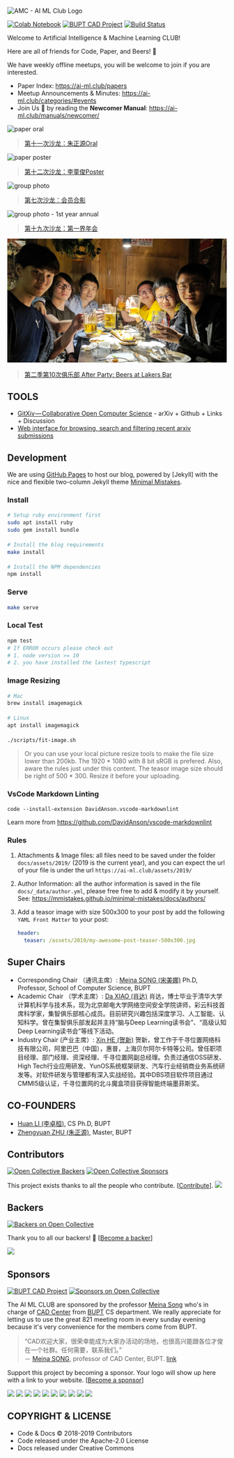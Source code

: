 ![AMC - AI ML Club Logo](https://ai-ml.club/assets/images/amc-logo.png)

[![Colab Notebook](https://img.shields.io/badge/Google_Colab-Notebook-brightgreen.svg)](https://colab.research.google.com/drive/1AO3bwIgzfy63ty8OSSgUPRG1PIii3oo_)
[![BUPT CAD Project](https://img.shields.io/badge/👀-BUPT_CAD_Project-blue.svg)](https://github.com/bupt/awesome-cad)
[![Build Status](https://travis-ci.com/BUPT/ai-ml.club.svg?branch=master)](https://travis-ci.com/BUPT/ai-ml.club)

Welcome to Artificial Intelligence & Machine Learning CLUB!

Here are all of friends for Code, Paper, and Beers! 🍻

We have weekly offline meetups, you will be welcome to join if you are interested.

- Paper Index: <https://ai-ml.club/papers>
- Meetup Announcements & Minutes: <https://ai-ml.club/categories/#events>
- Join Us 💖 by reading the **Newcomer Manual**: <https://ai-ml.club/manuals/newcomer/>

![paper oral](https://bupt.github.io/conversational-ai-club/images/paper-oral-screen.jpg)
> [第十一次沙龙：朱正源Oral](https://github.com/BUPT/ai-ml.club/issues/28)

![paper poster](https://bupt.github.io/conversational-ai-club/images/paper-poster-board.jpg)
> [第十二次沙龙：李童俊Poster](https://github.com/BUPT/ai-ml.club/issues/31)

![group photo](https://bupt.github.io/conversational-ai-club/images/group-photo.jpg)
> [第七次沙龙：会员合影](https://github.com/BUPT/ai-ml.club/issues/16)

![group photo - 1st year annual](https://user-images.githubusercontent.com/12370338/50087797-24c9a980-023c-11e9-9d3f-05a7fcf4689f.jpeg)
> [第十九次沙龙：第一界年会](https://github.com/BUPT/ai-ml.club/issues/44)

![group photo - laker beer](docs/assets/2019/seminar-2-10-group-photo-beer.jpg)
> [第二季第10次俱乐部 After Party: Beers at Lakers Bar](https://ai-ml.club/events/seminar-meeting-minutes-2-10/)

## TOOLS

- [GitXiv — Collaborative Open Computer Science](http://www.gitxiv.com) - arXiv + Github + Links + Discussion
- [Web interface for browsing, search and filtering recent arxiv submissions](http://www.arxiv-sanity.com/library)

## Development

We are using [GitHub Pages](https://pages.github.com/) to host our blog, powered by [Jekyll] with the nice and flexible two-column Jekyll theme [Minimal Mistakes](https://mmistakes.github.io/minimal-mistakes/).

### Install

```sh
# Setup ruby environment first
sudo apt install ruby
sudo gem install bundle

# Install the blog requirements
make install

# Install the NPM dependencies
npm install
```

### Serve

```sh
make serve
```

### Local Test

```sh
npm test
# If ERROR occurs please check out
# 1. node version >= 10
# 2. you have installed the lastest typescript
```

### Image Resizing

```sh
# Mac
brew install imagemagick

# Linux
apt install imagemagick

./scripts/fit-image.sh
```

> Or you can use your local picture resize tools to make the file size lower than 200kb.
> The 1920 * 1080 with 8 bit sRGB is prefered.
> Also, aware the rules just under this content. The teasor image size should be right of 500 * 300. Resize it before your uploading.

### VsCode Markdown Linting

```shell
code --install-extension DavidAnson.vscode-markdownlint
```

Learn more from <https://github.com/DavidAnson/vscode-markdownlint>

### Rules

1. Attachments & Image files: all files need to be saved under the folder `docs/assets/2019/` (2019 is the current year), and you can expect the url of your file is under the url `https://ai-ml.club/assets/2019/`
1. Author Information: all the author information is saved in the file `docs/_data/author.yml`, please free free to add & modify it by yourself. See: <https://mmistakes.github.io/minimal-mistakes/docs/authors/>
1. Add a teasor image with size 500x300 to your post by add the following `YAML Front Matter` to your post:

    ```yaml
    header:
      teaser: /assets/2019/my-awesome-post-teaser-500x300.jpg
    ```

## Super Chairs

- Corresponding Chair （通讯主席）: [Meina SONG (宋美娜)](https://baike.baidu.com/item/%E5%AE%8B%E7%BE%8E%E5%A8%9C/4444673) Ph.D, Professor, School of Computer Science, BUPT
- Academic Chair （学术主席）: [Da XIAO (肖达)](https://scss.bupt.edu.cn/info/1063/1162.htm) 肖达，博士毕业于清华大学计算机科学与技术系，现为北京邮电大学网络空间安全学院讲师，彩云科技首席科学家，集智俱乐部核心成员。目前研究兴趣包括深度学习、人工智能、认知科学。曾在集智俱乐部发起并主持“脑与Deep Learning读书会”、“高级认知Deep Learning读书会”等线下活动。
- Industry Chair (产业主席）: [Xin HE (贺新)](https://ai-ml.club/people/newip/) 贺新，曾工作于千寻位置网络科技有限公司，阿里巴巴（中国），惠普，上海贝尔阿尔卡特等公司。曾任职项目经理、部门经理、资深经理、千寻位置网副总经理。负责过通信OSS研发、High Tech行业应用研发、YunOS系统框架研发、汽车行业经销商业务系统研发等。对软件研发与管理都有深入实战经验。其中DBS项目软件项目通过CMMI5级认证，千寻位置网的北斗魔盒项目获得智能终端墨菲斯奖。

## CO-FOUNDERS

- [Huan LI (李卓桓)](https://ai-ml.club/people/huan/), CS Ph.D, BUPT
- [Zhengyuan ZHU (朱正源)](https://ai-ml.club/people/824zzy/), Master, BUPT

## Contributors

[![Open Collective Backers](https://opencollective.com/ai-ml-club/backer/badge.svg?label=open%20collective%20backers&color=blue)](https://opencollective.com/ai-ml-club/)
[![Open Collective Sponsors](https://opencollective.com/ai-ml-club/sponsors/badge.svg?label=open%20collective%20sponsors&color=blue)](https://opencollective.com/ai-ml-club/)

This project exists thanks to all the people who contribute. [[Contribute](CONTRIBUTING.md)].
<a href="https://github.com/BUPT/ai-ml.club/graphs/contributors"><img src="https://opencollective.com/ai-ml-club/contributors.svg?width=890&button=false" /></a>

## Backers

[![Backers on Open Collective](https://opencollective.com/ai-ml-club/backers/badge.svg)](#backers)

Thank you to all our backers! 🙏 [[Become a backer](https://opencollective.com/ai-ml-club#backer)]

<a href="https://opencollective.com/ai-ml-club#backers" target="_blank"><img src="https://opencollective.com/ai-ml-club/backers.svg?width=890"></a>

## Sponsors

[![BUPT CAD Project](https://img.shields.io/badge/👀-BUPT_CAD_Project-blue.svg)](https://github.com/bupt/awesome-cad)
[![Sponsors on Open Collective](https://opencollective.com/ai-ml-club/sponsors/badge.svg)](#sponsors)

The AI ML CLUB are sponsored by the professor [Meina Song](https://github.com/HoneyCatty) who's in charge of [CAD Center](https://github.com/bupt/cad) from [BUPT](https://github.com/bupt/) CS department. We really appreciate for letting us to use the great 821 meeting room in every sunday evening because it's very convenience for the members come from BUPT.

> “CAD欢迎大家，很荣幸能成为大家办活动的场地，也很高兴能跟各位才俊在一个社群。任何需要，联系我们。”  
> － [Meina SONG](https://github.com/HoneyCatty), professor of CAD Center, BUPT. [link](https://github.com/BUPT/ai-ml.club/issues/93#issuecomment-487449444)

Support this project by becoming a sponsor. Your logo will show up here with a link to your website. [[Become a sponsor](https://opencollective.com/ai-ml-club#sponsor)]

<a href="https://opencollective.com/ai-ml-club/sponsor/0/website" target="_blank"><img src="https://opencollective.com/ai-ml-club/sponsor/0/avatar.svg"></a>
<a href="https://opencollective.com/ai-ml-club/sponsor/1/website" target="_blank"><img src="https://opencollective.com/ai-ml-club/sponsor/1/avatar.svg"></a>
<a href="https://opencollective.com/ai-ml-club/sponsor/2/website" target="_blank"><img src="https://opencollective.com/ai-ml-club/sponsor/2/avatar.svg"></a>
<a href="https://opencollective.com/ai-ml-club/sponsor/3/website" target="_blank"><img src="https://opencollective.com/ai-ml-club/sponsor/3/avatar.svg"></a>
<a href="https://opencollective.com/ai-ml-club/sponsor/4/website" target="_blank"><img src="https://opencollective.com/ai-ml-club/sponsor/4/avatar.svg"></a>
<a href="https://opencollective.com/ai-ml-club/sponsor/5/website" target="_blank"><img src="https://opencollective.com/ai-ml-club/sponsor/5/avatar.svg"></a>
<a href="https://opencollective.com/ai-ml-club/sponsor/6/website" target="_blank"><img src="https://opencollective.com/ai-ml-club/sponsor/6/avatar.svg"></a>
<a href="https://opencollective.com/ai-ml-club/sponsor/7/website" target="_blank"><img src="https://opencollective.com/ai-ml-club/sponsor/7/avatar.svg"></a>
<a href="https://opencollective.com/ai-ml-club/sponsor/8/website" target="_blank"><img src="https://opencollective.com/ai-ml-club/sponsor/8/avatar.svg"></a>
<a href="https://opencollective.com/ai-ml-club/sponsor/9/website" target="_blank"><img src="https://opencollective.com/ai-ml-club/sponsor/9/avatar.svg"></a>

## COPYRIGHT & LICENSE

- Code & Docs © 2018-2019 Contributors
- Code released under the Apache-2.0 License
- Docs released under Creative Commons
